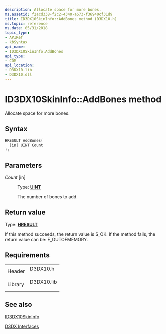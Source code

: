 ```yaml
---
description: Allocate space for more bones.
ms.assetid: f2acd338-f2c2-4340-a673-f36940cf31d9
title: ID3DX10SkinInfo::AddBones method (D3DX10.h)
ms.topic: reference
ms.date: 05/31/2018
topic_type: 
- APIRef
- kbSyntax
api_name: 
- ID3DX10SkinInfo.AddBones
api_type: 
- COM
api_location: 
- D3DX10.lib
- D3DX10.dll
---
```


# ID3DX10SkinInfo::AddBones method

Allocate space for more bones.

## Syntax


```C++
HRESULT AddBones(
  [in] UINT Count
);
```



## Parameters

<dl> <dt>

*Count* \[in\]
</dt> <dd>

Type: **[**UINT**](../winprog/windows-data-types.md)**

The number of bones to add.

</dd> </dl>

## Return value

Type: **[**HRESULT**](https://msdn.microsoft.com/library/Bb401631(v=MSDN.10).aspx)**

If this method succeeds, the return value is S\_OK. If the method fails, the return value can be: E\_OUTOFMEMORY.

## Requirements



|                    |                                                                                       |
|--------------------|---------------------------------------------------------------------------------------|
| Header<br/>  | <dl> <dt>D3DX10.h</dt> </dl>   |
| Library<br/> | <dl> <dt>D3DX10.lib</dt> </dl> |



## See also

<dl> <dt>

[ID3DX10SkinInfo](id3dx10skininfo.md)
</dt> <dt>

[D3DX Interfaces](d3d10-graphics-reference-d3dx10-interfaces.md)
</dt> </dl>

 

 
